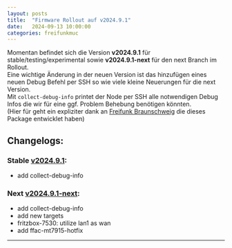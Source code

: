 ```yaml
---
layout: posts
title:  "Firmware Rollout auf v2024.9.1"
date:   2024-09-13 10:00:00
categories: freifunkmuc
---
```

 
Momentan befindet sich die Version **v2024.9.1** für stable/testing/experimental sowie **v2024.9.1-next** für den next Branch im Rollout.  
Eine wichtige Änderung in der neuen Version ist das hinzufügen eines neuen Debug Befehl per SSH so wie viele kleine Neuerungen für die next Version.  
Mit `collect-debug-info` printet der Node per SSH alle notwendigen Debug Infos die wir für eine ggf. Problem Behebung benötigen könnten.  
(Hier für geht ein expliziter dank an [Freifunk Braunschweig](https://freifunk-bs.de/) die dieses Package entwicklet haben) 

## Changelogs:
### Stable [v2024.9.1](https://github.com/freifunkMUC/site-ffm/releases/tag/v2024.9.1):
-  add collect-debug-info

### Next [v2024.9.1-next](https://github.com/freifunkMUC/site-ffm/releases/tag/v2024.9.1-next):  
- add collect-debug-info
- add new targets 
- fritzbox-7530: utilize lan1 as wan
- add ffac-mt7915-hotfix  

---